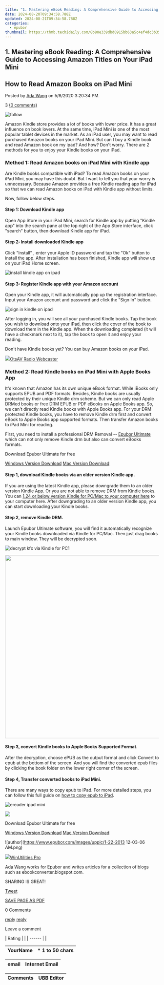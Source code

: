 ```yaml
---
title: "1. Mastering eBook Reading: A Comprehensive Guide to Accessing Amazon Titles on Your iPad Mini"
date: 2024-08-20T09:34:58.788Z
updated: 2024-08-21T09:34:58.788Z
categories:
  - epubor
thumbnail: https://thmb.techidaily.com/8b80e339dbd0915bb63a5c4ef4dc3b35128d5a8fefa5d8cd2d10ef2a2fa6ce03.jpg
---
```


## 1. Mastering eBook Reading: A Comprehensive Guide to Accessing Amazon Titles on Your iPad Mini

## How to Read Amazon Books on iPad Mini

Posted by [Ada Wang](https://plus.google.com/+AdaWang/posts) on 5/8/2020 3:20:34 PM.

3 [(0 comments)](http://www.epubor.com/#comment-area) 



![follow](http://www.epubor.com/images/follow.png)

Amazon Kindle store provides a lot of books with lower price. It has a great influence on book lovers. At the same time, iPad Mini is one of the most popular tablet devices in the market. As an iPad user, you may want to read purchased Amazon books on your iPad Mini. But can I buy a Kindle book and read Amazon book on my ipad? And how? Don't worry. There are 2 methods for you to enjoy your Kindle books on your iPad.

### Method 1: Read Amazon books on iPad Mini with Kindle app

 Are Kindle books compatible with iPad? To read Amazon books on your iPad Mini, you may have this doubt. But I want to tell you that your worry is unnecessary. Because Amazon provides a free Kindle reading app for iPad so that we can read Amazon books on iPad with Kindle app without limits. 

Now, follow below steps.

#### Step 1: Download Kindle app 

Open App Store in your iPad Mini, search for Kindle app by putting "Kindle app" into the search pane at the top right of the App Store interface, click "search" button, then download Kindle app for iPad.

#### Step 2: Install downloaded Kindle app 

Click "Install" , enter your Apple ID password and tap the "Ok" button to install the app. After installation has been finished, Kindle app will show up on your iPad Home screen.

![install kindle app on ipad](http://www.epubor.com/images/uppic/install-kindle-app-on-ipad.jpg)

#### Step 3: Register Kindle app with your Amazon account

Open your Kindle app, it will automatically pop up the registration interface. Input your Amazon account and password and click the "Sign In" button.

![sign in kindle on ipad](http://www.epubor.com/images/uppic/sign-in-kindle-on-ipad.jpg)

After logging in, you will see all your purchased Kindle books. Tap the book you wish to download onto your iPad, then click the cover of the book to download them in the Kindle app. When the downloading completed (it will have a checkmark next to it), tap the book to open it and enjoy your reading. 

 Don't have Kindle books yet? You can buy Amazon books on your iPad.

<!-- affiliate ads begin -->
<a href="https://otszone.ots7.com/order/checkout.php?PRODS=4713322&QTY=1&AFFILIATE=108875&CART=1"><img src="https://green.ots7.com/screenshots/OtsAV/OtsAVRadio1.90-300x188.jpg" border="0">OtsAV Radio Webcaster</a>
<!-- affiliate ads end -->
### Method 2: Read Kindle books on iPad Mini with Apple Books App

It's known that Amazon has its own unique eBook format. While iBooks only supports EPUB and PDF formats. Besides, Kindle books are usually protected by their unique Kindle drm scheme. But we can only read Apple DRMed books or free DRM EPUB or PDF eBooks on Apple Books app. So, we can't directly read Kindle books with Apple Books app. For your DRM protected Kindle books, you have to remove Kindle drm first and convert eBook to Apple Books app supported formats. Then transfer Amazon books to iPad Mini for reading.

First, you need to install a professional DRM Removal -- [Epubor Ultimate](https://tools.techidaily.com/epubor/ultimate/) which can not only remove Kindle drm but also can convert eBooks formats.

Download Epubor Ultimate for free

[Windows Version Download](https://tools.techidaily.com/epubor/ultimate/) [Mac Version Download](https://tools.techidaily.com/epubor/ultimate/) 

#### Step 1, download Kindle books via an older version Kindle app.

If you are using the latest Kindle app, please downgrade them to an older version Kindle App. Or you are not able to remove DRM from Kindle books. You can [1.24 or below version Kindle for PC/Mac to your computer here](https://tools.techidaily.com/epubor/products/) to your computer here. After downgrading to an older version Kindle app, you can start downloading your Kindle books.

#### Step 2, remove Kindle DRM.

Launch Epubor Ultimate software, you will find it automatically recognize your Kindle books downloaded via Kindle for PC/Mac. Then just drag books to main window. They will be decrypted soon.

![decrypt kfx via Kindle for PC1](http://www.epubor.com/images/uppic/decrypt-kfx-via-Kindle-for-PC1.png)

<!-- affiliate ads begin -->
<a href="https://appsumo.8odi.net/c/5597632/2068416/7443" target="_top" id="2068416"><img src="//a.impactradius-go.com/display-ad/7443-2068416" border="0" alt="" width="1200" height="600"/></a><img height="0" width="0" src="https://appsumo.8odi.net/i/5597632/2068416/7443" style="position:absolute;visibility:hidden;" border="0" />
<!-- affiliate ads end -->
#### Step 3, convert Kindle books to Apple Books Supported Format.

After the decryption, choose ePUB as the output format and click Convert to epub at the bottom of the screen. And you will find the converted epub files by clicking the book folder on the lower right corner of the screen. 

#### Step 4, Transfer converted books to iPad Mini.

There are many ways to copy epub to iPad. For more detailed steps, you can follow this full guide on [how to copy epub to iPad](https://tools.techidaily.com/epubor/products/). 

![ereader ipad mini](http://www.epubor.com/images/uppic/ereader-ipad-mini.png)

<!-- affiliate ads begin -->
<a href="https://store.nero.com/order/checkout.php?PRODS=42296985&QTY=1&AFFILIATE=108875&CART=1"><img src="https://secure.avangate.com/images/merchant/9cea886b9f44a3c2df1163730ab64994/products/copy_nero_burning_rom_cart.png" border="0">
</a>
<!-- affiliate ads end -->
Download Epubor Ultimate for free

[Windows Version Download](https://tools.techidaily.com/epubor/ultimate/) [Mac Version Download](https://tools.techidaily.com/epubor/ultimate/) 

![author](https://www.epubor.com/images/uppic/1-22-2013 12-03-06 AM.png)

<!-- affiliate ads begin -->
<a href="https://secure.2checkout.com/order/checkout.php?PRODS=4665597&QTY=1&AFFILIATE=108875&CART=1"><img src="https://www.pcclean.io/wp-content/uploads/2018/03/winutilities-box-130521.png" border="0">WinUtilities Pro</a>
<!-- affiliate ads end -->
[Ada Wang](https://plus.google.com/+AdaWang/posts) works for Epubor and writes articles for a collection of blogs such as ebookconverter.blogspot.com.

SHARING IS GREAT!

[Tweet](https://twitter.com/share) 

[SAVE PAGE AS PDF](https://tools.techidaily.com/epubor/products/) 



0 Comments

[reply](https://tools.techidaily.com/epubor/products/) [reply](https://tools.techidaily.com/epubor/products/) 

Leave a comment

| Rating |  |
| ------ |  |

| YourName | \*  1 to 50 chars |
| -------- | ----------------- |

| email | Internet Email |
| ----- | -------------- |

| Comments | UBB Editor |
| -------- | ---------- |

<ins class="adsbygoogle"
     style="display:block"
     data-ad-format="autorelaxed"
     data-ad-client="ca-pub-7571918770474297"
     data-ad-slot="1223367746"></ins>



<ins class="adsbygoogle"
     style="display:block"
     data-ad-client="ca-pub-7571918770474297"
     data-ad-slot="8358498916"
     data-ad-format="auto"
     data-full-width-responsive="true"></ins>
